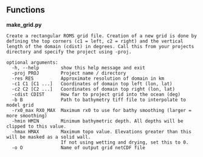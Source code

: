 ## Functions

**make_grid.py**

`Create a rectangular ROMS grid file. Creation of a new grid is done by defining the top corners (c1 = left, c2 = right) and the vertical length of the domain (cdist) in degrees. Call this from your projects directory and specify the project using -proj.`

```
optional arguments:
  -h, --help        show this help message and exit
  -proj PROJ        Project name / directory
  -res RES          Approximate resolution of domain in km
  -c1 C1 [C1 ...]   Coordinates of domain top left (lon, lat)
  -c2 C2 [C2 ...]   Coordinates of domain top right (lon, lat)
  -cdist CDIST      How far to project grid into the ocean (deg)
  -b B              Path to bathymetry tiff file to interpolate to model grid
  -rx0_max RX0_MAX  Maximum rx0 to use for bathy smoothing (larger = more smoothing)
  -hmin HMIN        Minimum bathymetric depth. All depths will be clipped to this value.
  -hmax HMAX        Maximum topo value. Elevations greater than this will be masked as a solid wall.
                    If not using wetting and drying, set this to 0.
  -o O              Name of output grid netCDF file
```
